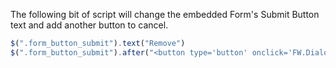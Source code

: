 The following bit of script will change the embedded Form's Submit Button text and add another button to cancel.

  ```Javascript
$(".form_button_submit").text("Remove")
$(".form_button_submit").after("<button type='button' onclick='FW.Dialog.Unload()'>Cancel</button>")
```
